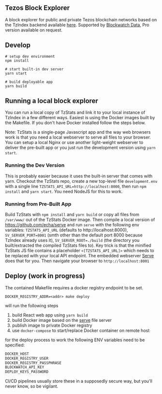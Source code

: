 ## Tezos Block Explorer

A block explorer for public and private Tezos blockchain networks based on the TzIndex backend available [here](https://github.com/blockwatch-cc/tzindex). Supported by [Blockwatch Data](https://blockwatch.cc), Pro version available on request.

## Develop

```
# setup dev environment
npm install

# start built-in dev server
yarn start

# build deployable app
yarn build
```

## Running a local block explorer

You can run a local copy of TzStats and link it to your local instance of TzIndex in a few different ways. Easiest is using the Docker images built by the Makefile. If you don't have Docker installed follow the steps below.

Note: TzStats is a single-page Javascript app and the way web browsers work is that you need a local webserver to serve all files to your browser. You can setup a local Nginx or use another light-weight webserver to deliver the pre-built app or you just run the development version using `yarn start`. 

### Running the Dev Version
This is probably easier because it uses the built-in server that comes with yarn. Checkout the TzStats repo, create a new top-level file `development.env` with a single line `TZSTATS_API_URL=http://localhost:8000`, then run `npm install` and `yarn start`. You need NodeJS for this to work.

### Running from Pre-Built App 

Build TzStats with `npm install` and `yarn build` or copy all files from `/var/www/` out of the TzStats Docker image. Then compile a local version of https://github.com/echa/serve and run `serve` with the following env variables: `TZSTATS_API_URL` (defaults to http://localhost:8000), `SV_SERVER_PORT=8001` (smth other than the default port 8000 because TzIndex already uses it), `SV_SERVER_ROOT=./build` (the directory you built/extracted the compiled TzStats files to). Key trick is that the minified TzStats JS file contains a placeholder `<[TZSTATS_API_URL]>` which needs to be replaced with your local API endpoint. The embedded webserver [Serve](github.com/echa/serve) does that for you. Then navigate your browser to `http://localhost:8001`

## Deploy (work in progress)

The contained Makefile requires a docker registry endpoint to be set.

```
DOCKER_REGISTRY_ADDR=<addr> make deploy
```

will run the following steps

1. build React web app using `yarn build`
2. build Docker image based on the [serve](https://github.com/echa/serve) file server
3. publish image to private Docker registry
4. use `docker-compose` to start/replace Docker container on remote host

for the deploy process to work the following ENV variables need to be specified:

```sh
DOCKER_HOST
DOCKER_REGISTRY_USER
DOCKER_REGISTRY_PASSPHRASE
BLOCKWATCH_API_KEY
DEPLOY_KEYS_PASSWORD
```

CI/CD pipelines usually store these in a supposedly secure way, but you'll never know, so be vigilant.
